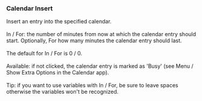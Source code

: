 ### Calendar Insert

Insert an entry into the specified calendar.\
\
In / For: the number of minutes from now at which the calendar entry
should start. Optionally, For how many minutes the calendar entry should
last.\
\
The default for In / For is 0 / 0.\
\
Available: if not clicked, the calendar entry is marked as \'Busy\' (see
Menu / Show Extra Options in the Calendar app).\
\
Tip: if you want to use variables with In / For, be sure to leave spaces
otherwise the variables won\'t be recognized.
